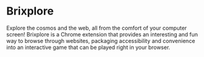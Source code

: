 # Brixplore
Explore the cosmos and the web, all from the comfort of your computer screen! Brixplore is a Chrome extension that provides an interesting and fun way to browse through websites, packaging accessibility and convenience into an interactive game that can be played right in your browser.
